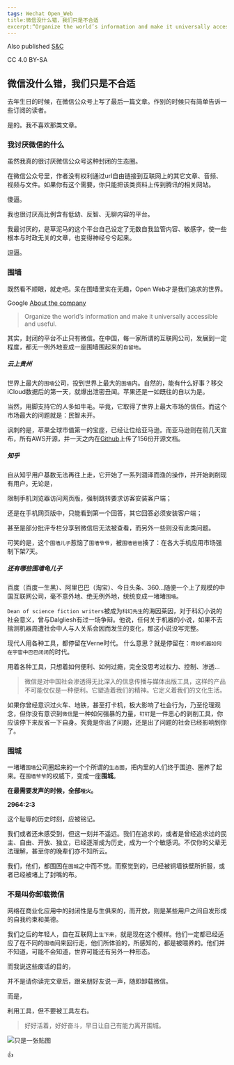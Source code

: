 ```yaml
---
tags: Wechat Open_Web
title:微信没什么错，我们只是不合适
excerpt:“Organize the world’s information and make it universally accessible and useful.”
---
```



Also published [S&C](https://soandcandy.us)

CC 4.0 BY-SA

## 微信没什么错，我们只是不合适 ##

去年生日的时候，在微信公众号上写了最后一篇文章。作别的时候只有简单告诉一些订阅的读者。

是的。我不喜欢那类文章。


### 我讨厌微信的什么 ###

虽然我真的很讨厌微信公众号这种封闭的生态圈。

在微信公众号里，作者没有权利通过url自由链接到互联网上的其它文章、音频、视频与文件。如果你有这个需要，你只能把该类资料上传到腾讯的相关网站。

傻逼。

我也很讨厌高比例含有低幼、反智、无聊内容的平台。

我最讨厌的，是草泥马的这个平台自己设定了无数自我监管内容、敏感字，使一些根本与时政无关的文章，也变得神经兮兮起来。

逗逼。


### 围墙 ###

既然看不顺眼，就走吧。呆在围墙里实在无趣，Open Web才是我们追求的世界。

Google [About the company](https://www.google.com/about/our-company/)

> Organize the world’s information and make it universally accessible and useful.


其实，封闭的平台不止只有微信。在中国，每一家所谓的互联网公司，发展到一定程度，都无一例外地变成一座围墙围起来的`自留地`。

##### 云上贵州 #####

世界上最大的`围墙`公司，投到世界上最大的`围墙`内。自然的，能有什么好事？移交iCloud数据后的第一天，就爆出泄密丑闻。苹果还是一如既往的自以为是。

当然，用脚支持它的人多如牛毛。毕竟，它取得了世界上最大市场的信任。而这个市场最大的问题就是：民智未开。

讽刺的是，苹果全球市值第一的宝座，已经让位给亚马逊。而亚马逊则在前几天宣布，所有AWS开源，并一天之内在[Github](https://github.com/topics/aws)上传了156份开源文档。


##### 知乎 #####

自从知乎用户基数无法再往上走，它开始了一系列涸泽而渔的操作，并开始剥削现有用户。无论是，

限制手机浏览器访问网页版，强制跳转要求访客安装客户端；

还是在手机网页版中，只能看到第一个回答，其它回答必须安装客户端；

甚至是部分批评专栏分享到微信后无法被查看，而另外一些则没有此类问题。

可笑的是，这个`围墙儿子`惹恼了`围墙爷爷`，被`围墙爸爸`揍了：在各大手机应用市场强制下架7天。


##### 还有哪些围墙龟儿子 #####

百度（百度一生黑）、阿里巴巴（淘宝）、今日头条、360...随便一个上了规模的中国互联网公司，毫不意外地、绝无例外地，统统变成一堵堵`围墙`。



`Dean of science fiction writers`被成为`科幻先生`的海因莱因，对于科幻小说的社会意义，曾与Dalgliesh有过一场争辩。他说，任何关于机器的小说，如果不去揣测机器周遭社会中人与人关系会因而发生的变化，那这小说没写完整。

现代人用各种工具，都停留在Verne时代。
什么意思？就是停留在：`奇妙机器如何在宇宙中巴巴闭闭`的时代。

用着各种工具，只想着如何便利、如何过瘾，完全没思考过权力、控制、渗透...

> 微信是对中国社会渗透得无比深入的信息传播与媒体出版工具，这样的产品不可能仅仅是一种便利。它塑造着我们的精神。它定义着我们的文化生活。

如果你曾经意识过火车、地铁，甚至打卡机，极大影响了社会行为，乃至伦理观念，但你没有意识到`微信`是一种如何强暴的力量，`钉钉`是一件恶心的剥削工具，你应该停下来反省一下自身。究竟是你出了问题，还是出了问题的社会已经影响到你了。


### 围城 ###

一堵堵`围墙`公司圈起来的一个个所谓的`生态圈`，把内里的人们终于围迫、圈养了起来。在`围墙爷爷`的权威下，变成一座**围城**。

**在最需要发声的时候，全部`哑火`。**

**2964:2:3**

这个耻辱的历史时刻，应被铭记。

我们或者还未感受到，但这一刻并不遥远。我们在追求的，或者是曾经追求过的民主、自由、开放、独立，已经逐渐成为历史，成为一个个敏感词。不仅你的父辈无法理解，甚至你的晚辈们亦不知所云。

我们，他们，都围困在`围城`之中而不觉。而察觉到的，已经被铜墙铁壁所折服，或者已经被堵上了封嘴的布。


### 不是叫你卸载微信 ###

网络在商业化应用中的封闭性是与生俱来的，而开放，则是某些用户之间自发形成的自我约束和美德。

我们之后的年轻人，自在互联网上`生下来`，就是现在这个模样。他们一定都已经适应了在不同的`围墙`间来回行走，他们所体验的，所感知的，都是被喂养的。他们并不知道，可能不会知道，世界可能还有另外一种形态。

而我说这些废话的目的，

并不是请你读完文章后，跟亲朋好友说一声，随即卸载微信。

而是，

利用工具，但不要被工具左右。



> 好好活着，好好奋斗，早日让自己有能力离开围城。


![只是一张贴图](https://i.imgur.com/E7H6n6S.jpg)

:+1:



